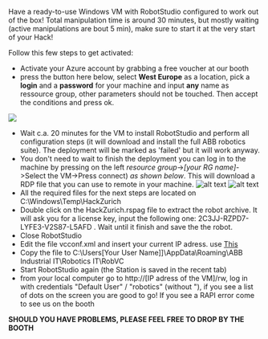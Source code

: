 Have a ready-to-use Windows VM with RobotStudio configured to work out of the box! Total manipulation time is around 30 minutes, but mostly waiting (active manipulations are bout 5 min), make sure to start it at the very start of your Hack! 

Follow this few steps to get activated:

* Activate your Azure account by grabbing a free voucher at our booth
* press the button here below, select **West Europe** as a location, pick a **login** and a **password** for your machine and input **any** name as ressource group, other parameters should not be touched. Then accept the conditions and press ok.

<a href="https://portal.azure.com/#create/Microsoft.Template/uri/https%3A%2F%2Fraw.githubusercontent.com%2FMandur%2FHackZurich2017%2Fmaster%2FMicrosoft%2FRobotStudio-VM%2Fazuredeploy.json" target="_blank">
    <img src="http://azuredeploy.net/deploybutton.png"/>
</a>

* Wait c.a. 20 minutes for the VM to install RobotStudio and perform all configuration steps (it will download and install the full ABB robotics suite). The deployment will be marked as 'failed' but it will work anyway. 
* You don't need to wait to finish the deployment you can log in to the machine by pressing on the left *resource group*->*[your RG name]*->Select the VM->Press connect) *as shown below*. This will download a RDP file that you can use to remote in your machine.
![alt text](image/1.png)
![alt text](image/2.png)
* All the required files for the next steps are located on C:\Windows\Temp\HackZurich
* Double click on the HackZurich.rspag file to extract the robot archive. It will ask you for a license key, input the following one: 2C3JJ-RZPD7-LYFE3-V2S87-L5AFD . Wait until it finish and save the the robot. 
* Close RobotStudio
* Edit the file vcconf.xml and insert your current IP adress. use [This](https://whatismyipaddress.com/)
* Copy the file to C:\Users\[Your User Name]]\AppData\Roaming\ABB Industrial IT\Robotics IT\RobVC 
* Start RobotStudio again (the Station is saved in the recent tab)
* from your local computer go to http://[IP adress of the VM]/rw, log in with credentials "Default User" / "robotics" (without "), if you see a list of dots on the screen you are good to go! If you see a RAPI error come to see us on the booth


**SHOULD YOU HAVE PROBLEMS, PLEASE FEEL FREE TO DROP BY THE BOOTH**